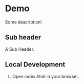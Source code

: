 # Demo

Some description!

## Sub header

A Sub Header.

## Local Development

1. Open index.html in your browser.
